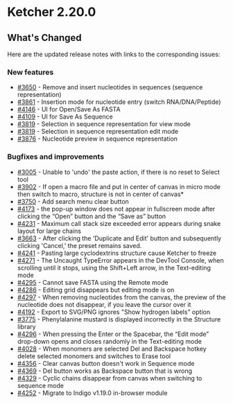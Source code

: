 
# Ketcher 2.20.0

## What's Changed

Here are the updated release notes with links to the corresponding issues:

### New features
* [#3650](https://github.com/epam/ketcher/issues/3650) - Remove and insert nucleotides in sequences (sequence representation)
* [#3861](https://github.com/epam/ketcher/issues/3861) - Insertion mode for nucleotide entry (switch RNA/DNA/Peptide)
* [#4146](https://github.com/epam/ketcher/issues/4146) - UI for Open/Save As FASTA
* [#4109](https://github.com/epam/ketcher/issues/4109) - UI for Save As Sequence
* [#3819](https://github.com/epam/ketcher/issues/3819) - Selection in sequence representation for view mode
* [#3819](https://github.com/epam/ketcher/issues/3819) - Selection in sequence representation edit mode
* [#3876](https://github.com/epam/ketcher/issues/3876) - Nucleotide preview in sequence representation

### Bugfixes and improvements
* [#3005](https://github.com/epam/ketcher/issues/3005) - Unable to 'undo' the paste action, if there is no reset to Select tool
* [#3902](https://github.com/epam/ketcher/issues/3902) - If open a macro file and put in center of canvas in micro mode then switch to macro, structure is not in center of canvas*
* [#3750](https://github.com/epam/ketcher/issues/3750) - Add search menu clear button
* [#4173](https://github.com/epam/ketcher/issues/4173) - the pop-up window does not appear in fullscreen mode after clicking the “Open” button and the “Save as” button
* [#4231](https://github.com/epam/ketcher/issues/4231) - Maximum call stack size exceeded error appears during snake layout for large chains
* [#3663](https://github.com/epam/ketcher/issues/3663) - After clicking the 'Duplicate and Edit' button and subsequently clicking 'Cancel,' the preset remains saved.
* [#4241](https://github.com/epam/ketcher/issues/4241) - Pasting large cyclodextrins structure cause Ketcher to freeze
* [#4271](https://github.com/epam/ketcher/issues/4271) - The Uncaught TypeError appears in the DevTool Console, when scrolling until it stops, using the Shift+Left arrow, in the Text-editing mode
* [#4295](https://github.com/epam/ketcher/issues/4295) - Cannot save FASTA using the Remote mode
* [#4286](https://github.com/epam/ketcher/issues/4286) - Editing grid disappears but editing mode is on
* [#4297](https://github.com/epam/ketcher/issues/4297) - When removing nucleotides from the canvas, the preview of the nucleotide does not disappear, if you leave the cursor over it
* [#4192](https://github.com/epam/ketcher/issues/4192) - Export to SVG/PNG ignores "Show hydrogen labels" option
* [#3775](https://github.com/epam/ketcher/issues/3775) - Phenylalanine mustard is displayed incorrectly in the Structure library
* [#4296](https://github.com/epam/ketcher/issues/4296) - When pressing the Enter or the Spacebar, the “Edit mode” drop-down opens and closes randomly in the Text-editing mode
* [#4028](https://github.com/epam/ketcher/issues/4028) - When monomers are selected Del and Backspace hotkey delete selected monomers and switches to Erase tool
* [#4356](https://github.com/epam/ketcher/issues/4356) - Clear canvas button doesn't work in Sequence mode
* [#4369](https://github.com/epam/ketcher/issues/4369) - Del button works as Backspace button that is wrong
* [#4329](https://github.com/epam/ketcher/issues/4329) - Cyclic chains disappear from canvas when switching to sequence mode
* [#4252](https://github.com/epam/ketcher/issues/4252) - Migrate to Indigo v1.19.0 in-browser module
